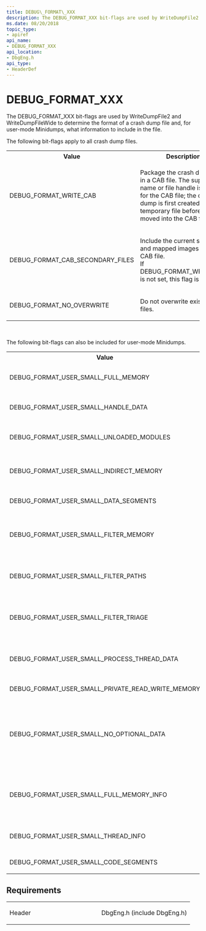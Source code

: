 ```yaml
---
title: DEBUG\_FORMAT\_XXX
description: The DEBUG_FORMAT_XXX bit-flags are used by WriteDumpFile2 and WriteDumpFileWide to determine the format of a crash dump file and, for user-mode Minidumps, what information to include in the file.
ms.date: 08/20/2018
topic_type:
- apiref
api_name:
- DEBUG_FORMAT_XXX
api_location:
- DbgEng.h
api_type:
- HeaderDef
---
```


# DEBUG\_FORMAT\_XXX

The DEBUG_FORMAT_XXX bit-flags are used by WriteDumpFile2 and WriteDumpFileWide to determine the format of a crash dump file and, for user-mode Minidumps, what information to include in the file.

The following bit-flags apply to all crash dump files.

<table>
<tr>
<th>Value</th>
<th>Description</th>
</tr>
<tr>
<td>
<p>DEBUG_FORMAT_WRITE_CAB</p>
</td>
<td>
<p>Package the crash dump file in a CAB file.  The supplied file name or file handle is used for the CAB file; the crash dump is first created in a temporary file before being moved into the CAB file.</p>
</td>
</tr>
<tr>
<td>
<p>DEBUG_FORMAT_CAB_SECONDARY_FILES</p>
</td>
<td>
<p>
<dl>
<dt>Include the current symbols and mapped images in the CAB file.</dt>
<dt>If DEBUG_FORMAT_WRITE_CAB is not set, this flag is ignored.</dt>
</dl>
</p>
</td>
</tr>
<tr>
<td>
<p>DEBUG_FORMAT_NO_OVERWRITE</p>
</td>
<td>
<p>Do not overwrite existing files.</p>
</td>
</tr>
</table>
<p> </p>
<p>The following bit-flags can also be included for user-mode Minidumps.</p>
<table>
<tr>
<th>Value</th>
<th>Description</th>
</tr>
<tr>
<td>
<p>DEBUG_FORMAT_USER_SMALL_FULL_MEMORY</p>
</td>
<td>
<p>Add full memory data.  All accessible committed pages owned by the target application will be included.</p>
</td>
</tr>
<tr>
<td>
<p>DEBUG_FORMAT_USER_SMALL_HANDLE_DATA</p>
</td>
<td>
<p>Add data about the handles that are associated with the target application.</p>
</td>
</tr>
<tr>
<td>
<p>DEBUG_FORMAT_USER_SMALL_UNLOADED_MODULES</p>
</td>
<td>
<p>Add unloaded module information.  This information is available only in Windows Server 2003 and later versions of Windows.</p>
</td>
</tr>
<tr>
<td>
<p>DEBUG_FORMAT_USER_SMALL_INDIRECT_MEMORY</p>
</td>
<td>
<p>Add indirect memory.  A small region of memory that surrounds any address that is referenced by a pointer on the stack or backing store is included.</p>
</td>
</tr>
<tr>
<td>
<p>DEBUG_FORMAT_USER_SMALL_DATA_SEGMENTS</p>
</td>
<td>
<p>Add all data segments within the executable images.</p>
</td>
</tr>
<tr>
<td>
<p>DEBUG_FORMAT_USER_SMALL_FILTER_MEMORY</p>
</td>
<td>
<p>Set to zero all of the memory on the stack and in the backing store that is not useful for recreating the stack trace.  This can make compression of the Minidump more efficient and increase privacy by removing unnecessary information.</p>
</td>
</tr>
<tr>
<td>
<p>DEBUG_FORMAT_USER_SMALL_FILTER_PATHS</p>
</td>
<td>
<p>Remove the module paths, leaving only the module names.  This is useful for protecting privacy by hiding the directory structure (which may contain the user's name).</p>
</td>
</tr>
<tr>
<td>
<p>DEBUG_FORMAT_USER_SMALL_FILTER_TRIAGE</p>
</td>
<td>
<p>This format is used to filter out any data that is not a pointer to other data captured in the dump. The flag can be used to reduce the amount of private data present in the dump while still allowing crashes to be diagnosed.</p>
</td>
</tr>
<tr>
<td>
<p>DEBUG_FORMAT_USER_SMALL_PROCESS_THREAD_DATA</p>
</td>
<td>
<p>Add the process environment block (PEB) and thread environment block (TEB).  This flag can be used to provide Windows system information for threads and processes.</p>
</td>
</tr>
<tr>
<td>
<p>DEBUG_FORMAT_USER_SMALL_PRIVATE_READ_WRITE_MEMORY</p>
</td>
<td>
<p>Add all committed private read-write memory pages.</p>
</td>
</tr>
<tr>
<td>
<p>DEBUG_FORMAT_USER_SMALL_NO_OPTIONAL_DATA</p>
</td>
<td>
<p>
<dl>
<dt>Prevent privacy-sensitive data from being included in the Minidump.  Currently, this flag excludes from the Minidump data that would have been added due to the following flags being set:</dt>
<dt>DEBUG_FORMAT_USER_SMALL_PROCESS_THREAD_DATA,</dt>
<dt>DEBUG_FORMAT_USER_SMALL_FULL_MEMORY,</dt>
<dt>DEBUG_FORMAT_USER_SMALL_INDIRECT_MEMORY,</dt>
<dt>DEBUG_FORMAT_USER_SMALL_PRIVATE_READ_WRITE_MEMORY.</dt>
</dl>
</p>
</td>
</tr>
<tr>
<td>
<p>DEBUG_FORMAT_USER_SMALL_FULL_MEMORY_INFO</p>
</td>
<td>
<p>Add all basic memory information.  This is the information returned by the <a href="/windows-hardware/drivers/ddi/dbgeng/nf-dbgeng-idebugdataspaces2-queryvirtual" data-raw-source="[IDebugDataSpaces2::QueryVirtual method](/windows-hardware/drivers/ddi/dbgeng/nf-dbgeng-idebugdataspaces2-queryvirtual)">IDebugDataSpaces2::QueryVirtual method</a>.  The information for all memory is included, not just valid memory, which allows the debugger to reconstruct the complete virtual memory layout from the Minidump.</p>
</td>
</tr>
<tr>
<td>
<p>DEBUG_FORMAT_USER_SMALL_THREAD_INFO</p>
</td>
<td>
<p>Add additional thread information, which includes execution time, start time, exit time, start address, and exit status.</p>
</td>
</tr>
<tr>
<td>
<p>DEBUG_FORMAT_USER_SMALL_CODE_SEGMENTS</p>
</td>
<td>
<p>Add all code segments with the executable images.</p>
</td>
</tr>
</table>



## Requirements

<table>
<colgroup>
<col width="50%" />
<col width="50%" />
</colgroup>
<tbody>
<tr class="odd">
<td align="left"><p>Header</p></td>
<td align="left">DbgEng.h (include DbgEng.h)</td>
</tr>
</tbody>
</table>
